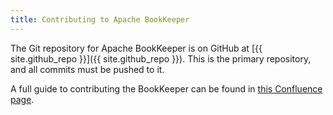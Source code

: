 ```yaml
---
title: Contributing to Apache BookKeeper
---
```


The Git repository for Apache BookKeeper is on GitHub at [{{ site.github_repo }}]({{ site.github_repo }}). This is the primary repository, and all commits must be pushed to it.

A full guide to contributing the BookKeeper can be found in [this Confluence page](https://cwiki.apache.org/confluence/display/BOOKKEEPER/Contributing+to+BookKeeper).